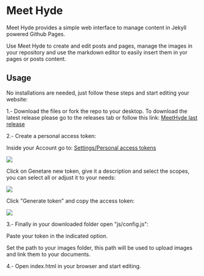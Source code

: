 # Meet Hyde
Meet Hyde provides a simple web interface to manage content in Jekyll powered Github Pages.

Use Meet Hyde to create and edit posts and pages, manage the images in your repository and use the markdown editor to easily insert them in yor pages or posts content.

## Usage

No installations are needed, just follow these steps and start editing your website:

1.- Download the files or fork the repo to your desktop.
  To download the latest release please go to the releases tab or follow this link: [MeetHyde last release](https://github.com/MeetHyde/MeetHyde/releases)

2.- Create a personal access token:
	
 Inside your Account go to: [Settings/Personal access tokens](https://github.com/settings/tokens)
	  
![](https://raw.githubusercontent.com/MeetHyde/meethyde.github.io/master/img/docs/goto.jpg)

	  
 Click on Genetare new token, give it a description and select the scopes, you can select all or adjust it to your needs:
 
 ![](https://raw.githubusercontent.com/MeetHyde/meethyde.github.io/master/img/docs/set-options.jpg)
	  
Click "Generate token" and copy the access token:

 ![](https://raw.githubusercontent.com/MeetHyde/meethyde.github.io/master/img/docs/copy-token.jpg)
	  

3.- Finally in your downloaded folder open "js/config.js":
   
Paste your token in the indicated option.
	   
 Set the path to your images folder, this path will be used to upload images and link them to your documents.
 
 4.- Open index.html in your browser and start editing.
